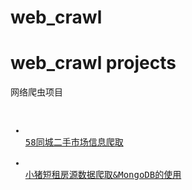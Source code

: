 # web_crawl
<h1>web_crawl  projects</h1>
<div>
网络爬虫项目</div>
<pre>
<ul>
<li>
<a href = 'https://github.com/sonooob/web_crawl/tree/master/58%E4%BA%8C%E6%89%8B%E4%BF%A1%E6%81%AF'>58同城二手市场信息爬取</a>
</li>
<li>
<a href = 'https://github.com/sonooob/web_crawl/tree/master/xiaozhu_mongDB'>小猪短租房源数据爬取&MongoDB的使用</a>
</li>
</ul>
